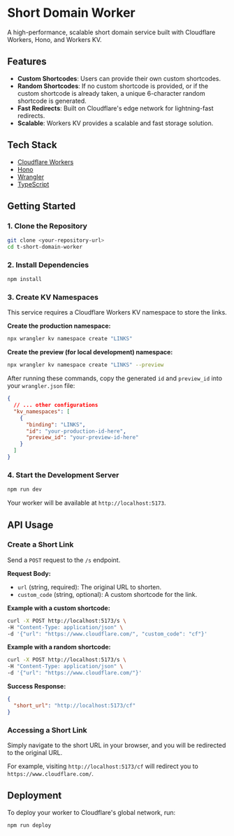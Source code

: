 # Short Domain Worker

A high-performance, scalable short domain service built with Cloudflare Workers, Hono, and Workers KV.

## Features

- **Custom Shortcodes**: Users can provide their own custom shortcodes.
- **Random Shortcodes**: If no custom shortcode is provided, or if the custom shortcode is already taken, a unique 6-character random shortcode is generated.
- **Fast Redirects**: Built on Cloudflare's edge network for lightning-fast redirects.
- **Scalable**: Workers KV provides a scalable and fast storage solution.

## Tech Stack

- [Cloudflare Workers](https://workers.cloudflare.com/)
- [Hono](https://hono.dev/)
- [Wrangler](https://developers.cloudflare.com/workers/wrangler/)
- [TypeScript](https://www.typescriptlang.org/)

## Getting Started

### 1. Clone the Repository

```bash
git clone <your-repository-url>
cd t-short-domain-worker
```

### 2. Install Dependencies

```bash
npm install
```

### 3. Create KV Namespaces

This service requires a Cloudflare Workers KV namespace to store the links.

**Create the production namespace:**

```bash
npx wrangler kv namespace create "LINKS"
```

**Create the preview (for local development) namespace:**

```bash
npx wrangler kv namespace create "LINKS" --preview
```

After running these commands, copy the generated `id` and `preview_id` into your `wrangler.json` file:

```json
{
  // ... other configurations
  "kv_namespaces": [
    {
      "binding": "LINKS",
      "id": "your-production-id-here",
      "preview_id": "your-preview-id-here"
    }
  ]
}
```

### 4. Start the Development Server

```bash
npm run dev
```

Your worker will be available at `http://localhost:5173`.

## API Usage

### Create a Short Link

Send a `POST` request to the `/s` endpoint.

**Request Body:**

- `url` (string, required): The original URL to shorten.
- `custom_code` (string, optional): A custom shortcode for the link.

**Example with a custom shortcode:**

```bash
curl -X POST http://localhost:5173/s \
-H "Content-Type: application/json" \
-d '{"url": "https://www.cloudflare.com/", "custom_code": "cf"}'
```

**Example with a random shortcode:**

```bash
curl -X POST http://localhost:5173/s \
-H "Content-Type: application/json" \
-d '{"url": "https://www.cloudflare.com/"}'
```

**Success Response:**

```json
{
  "short_url": "http://localhost:5173/cf"
}
```

### Accessing a Short Link

Simply navigate to the short URL in your browser, and you will be redirected to the original URL.

For example, visiting `http://localhost:5173/cf` will redirect you to `https://www.cloudflare.com/`.

## Deployment

To deploy your worker to Cloudflare's global network, run:

```bash
npm run deploy
```
